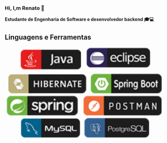 ### Hi, I,m Renato 👋

<b> Estudante de Engenharia de Software e desenvolvedor backend 🎓💻

## Linguagens e Ferramentas

<p align="center">
 <img src="https://github.com/joaldotavares/joaldotavares/blob/main/assets/Java.svg" alt="angular" style="vertical-align:top; margin:4px">
 <img src="https://github.com/joaldotavares/joaldotavares/blob/main/assets/Eclipse.svg" alt="angular" style="vertical-align:top; margin:4px">
 <img src="https://github.com/joaldotavares/joaldotavares/blob/main/assets/Hibernate.svg" alt="angular" style="vertical-align:top; margin:4px">
 <img src="https://github.com/joaldotavares/joaldotavares/blob/main/assets/SpringBoot.svg" alt="angular" style="vertical-align:top; margin:4px">
 <img src="https://github.com/joaldotavares/joaldotavares/blob/main/assets/Spring.svg" alt="angular" style="vertical-align:top; margin:4px">
 <img src="https://github.com/joaldotavares/joaldotavares/blob/main/assets/Postman.svg" alt="angular" style="vertical-align:top; margin:4px">
 <img src="https://github.com/joaldotavares/joaldotavares/blob/main/assets/MySQL.svg" alt="angular" style="vertical-align:top; margin:4px">
 <img src="https://github.com/joaldotavares/joaldotavares/blob/main/assets/PostgreSQL.svg" alt="angular" style="vertical-align:top; margin:4px">
</p>
<!--
**renatooliveira98/renatooliveira98** is a ✨ _special_ ✨ repository because its `README.md` (this file) appears on your GitHub profile.

Here are some ideas to get you started:

- 🔭 I’m currently working on ...
- 🌱 I’m currently learning ...
- 👯 I’m looking to collaborate on ...
- 🤔 I’m looking for help with ...
- 💬 Ask me about ...
- 📫 How to reach me: ...
- 😄 Pronouns: ...
- ⚡ Fun fact: ...
-->
